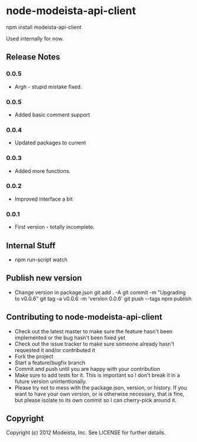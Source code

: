 node-modeista-api-client
===========================

npm install modeista-api-client

Used internally for now. 

## Release Notes

### 0.0.5
* Argh - stupid mistake fixed.

### 0.0.5
* Added basic comment support

### 0.0.4
* Updated packages to current

### 0.0.3
* Added more functions.

### 0.0.2
* Improved interface a bit

### 0.0.1

* First version - totally incomplete.

## Internal Stuff

* npm run-script watch

## Publish new version

* Change version in package.json
git add . -A
git commit -m "Upgrading to v0.0.6"
git tag -a v0.0.6 -m 'version 0.0.6'
git push --tags
npm publish

## Contributing to node-modeista-api-client
 
* Check out the latest master to make sure the feature hasn't been implemented or the bug hasn't been fixed yet
* Check out the issue tracker to make sure someone already hasn't requested it and/or contributed it
* Fork the project
* Start a feature/bugfix branch
* Commit and push until you are happy with your contribution
* Make sure to add tests for it. This is important so I don't break it in a future version unintentionally.
* Please try not to mess with the package.json, version, or history. If you want to have your own version, or is otherwise necessary, that is fine, but please isolate to its own commit so I can cherry-pick around it.

## Copyright

Copyright (c) 2012 Modeista, Inc. See LICENSE for
further details.


